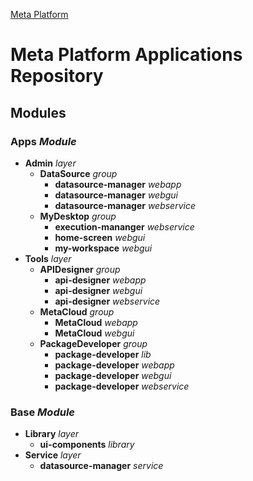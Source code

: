 [Meta Platform](../../README.md)
# Meta Platform Applications Repository

## Modules
### **Apps** *Module*
- **Admin** *layer*
    - **DataSource** *group*
        - **datasource-manager** *webapp*
        - **datasource-manager** *webgui*
        - **datasource-manager** *webservice*
    - **MyDesktop** *group*
      - **execution-mananger** *webservice*
      - **home-screen** *webgui*
      - **my-workspace** *webgui*
- **Tools** *layer*
  - **APIDesigner** *group*
      - **api-designer** *webapp*
      - **api-designer** *webgui*
      - **api-designer** *webservice*
  - **MetaCloud** *group*
      - **MetaCloud** *webapp*
      - **MetaCloud** *webgui*
  - **PackageDeveloper** *group*
    - **package-developer** *lib*
    - **package-developer** *webapp*
    - **package-developer** *webgui*
    - **package-developer** *webservice*
### **Base** *Module*
- **Library** *layer*
  - **ui-components** *library*
- **Service** *layer*
  - **datasource-manager** *service*
